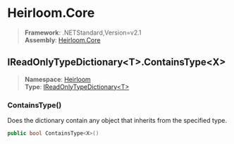 # Heirloom.Core

> **Framework**: .NETStandard,Version=v2.1  
> **Assembly**: [Heirloom.Core][0]  

## IReadOnlyTypeDictionary\<T>.ContainsType\<X>

> **Namespace**: [Heirloom][0]  
> **Type**: [IReadOnlyTypeDictionary\<T>][1]  

### ContainsType<X>()

Does the dictionary contain any object that inherits from the specified type.

```cs
public bool ContainsType<X>()
```

[0]: ../../../Heirloom.Core.md
[1]: ../IReadOnlyTypeDictionary[T].md
